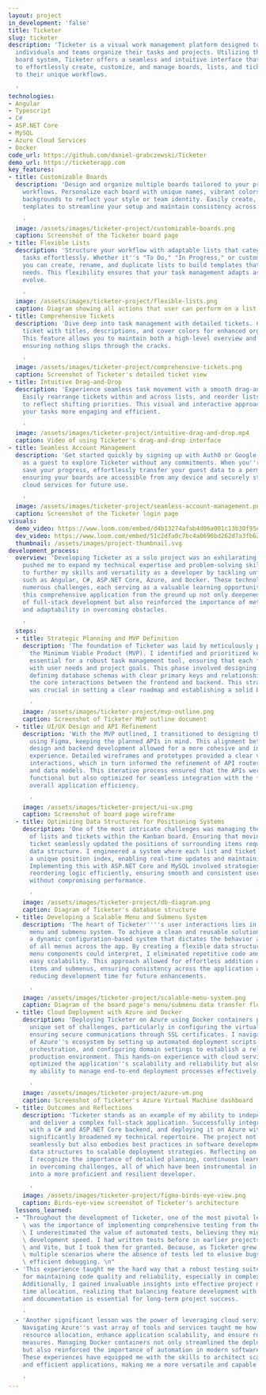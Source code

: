 ```yaml
---
layout: project
in_development: 'false'
title: Ticketer
slug: ticketer
description: 'Ticketer is a visual work management platform designed to aid the way
  individuals and teams organize their tasks and projects. Utilizing the proven Kanban
  board system, Ticketer offers a seamless and intuitive interface that empowers users
  to effortlessly create, customize, and manage boards, lists, and tickets tailored
  to their unique workflows.

  '
technologies:
- Angular
- Typescript
- C#
- ASP.NET Core
- MySQL
- Azure Cloud Services
- Docker
code_url: https://github.com/daniel-grabczewski/Ticketer
demo_url: https://ticketerapp.com
key_features:
- title: Customizable Boards
  description: 'Design and organize multiple boards tailored to your projects or personal
    workflows. Personalize each board with unique names, vibrant colors, and stunning
    backgrounds to reflect your style or team identity. Easily create, save, and duplicate
    templates to streamline your setup and maintain consistency across different projects.

    '
  image: /assets/images/ticketer-project/customizable-boards.png
  caption: Screenshot of the Ticketer board page
- title: Flexible Lists
  description: 'Structure your workflow with adaptable lists that categorize your
    tasks effortlessly. Whether it''s "To Do," "In Progress," or custom categories,
    you can create, rename, and duplicate lists to build templates that fit your specific
    needs. This flexibility ensures that your task management adapts as your projects
    evolve.

    '
  image: /assets/images/ticketer-project/flexible-lists.png
  caption: Diagram showing all actions that user can perform on a list
- title: Comprehensive Tickets
  description: 'Dive deep into task management with detailed tickets. Customize each
    ticket with titles, descriptions, and cover colors for enhanced organization.
    This feature allows you to maintain both a high-level overview and granular details,
    ensuring nothing slips through the cracks.

    '
  image: /assets/images/ticketer-project/comprehensive-tickets.png
  caption: Screenshot of Ticketer's detailed ticket view
- title: Intuitive Drag-and-Drop
  description: 'Experience seamless task movement with a smooth drag-and-drop interface.
    Easily rearrange tickets within and across lists, and reorder lists themselves
    to reflect shifting priorities. This visual and interactive approach makes managing
    your tasks more engaging and efficient.

    '
  image: /assets/images/ticketer-project/intuitive-drag-and-drop.mp4
  caption: Video of using Ticketer's drag-and-drop interface
- title: Seamless Account Management
  description: 'Get started quickly by signing up with Auth0 or Google, or jump in
    as a guest to explore Ticketer without any commitments. When you''re ready to
    save your progress, effortlessly transfer your guest data to a permanent account,
    ensuring your boards are accessible from any device and securely stored in Azure''s
    cloud services for future use.

    '
  image: /assets/images/ticketer-project/seamless-account-management.png
  caption: Screenshot of the Ticketer login page
visuals:
  demo_video: https://www.loom.com/embed/d4b13274afab4d06a001c13b30f95e5e?sid=0b7e99fe-ae02-43e8-922f-435b384e931c
  dev_video: https://www.loom.com/embed/51c2dfa0c7bc4a0696bd262d7a3fb626?sid=bd87c4f6-f438-43f9-b857-a27a224548c7
  thumbnail: /assets/images/project-thumbnail.svg
development_process:
  overview: 'Developing Ticketer as a solo project was an exhilarating journey that
    pushed me to expand my technical expertise and problem-solving skills. I wanted
    to further my skills and versatility as a developer by tackling unfamiliar technologies
    such as Angular, C#, ASP.NET Core, Azure, and Docker. These technologies presented
    numerous challenges, each serving as a valuable learning opportunity. Building
    this comprehensive application from the ground up not only deepened my understanding
    of full-stack development but also reinforced the importance of meticulous planning
    and adaptability in overcoming obstacles.

    '
  steps:
  - title: Strategic Planning and MVP Definition
    description: 'The foundation of Ticketer was laid by meticulously planning out
      the Minimum Viable Product (MVP). I identified and prioritized key functionalities
      essential for a robust task management tool, ensuring that each feature aligned
      with user needs and project goals. This phase involved designing the API architecture,
      defining database schemas with clear primary keys and relationships, and outlining
      the core interactions between the frontend and backend. This strategic approach
      was crucial in setting a clear roadmap and establishing a solid base for Ticketer.

      '
    image: /assets/images/ticketer-project/mvp-outline.png
    caption: Screenshot of Ticketer MVP outline document
  - title: UI/UX Design and API Refinement
    description: 'With the MVP outlined, I transitioned to designing the user interface
      using Figma, keeping the planned APIs in mind. This alignment between UI/UX
      design and backend development allowed for a more cohesive and intuitive user
      experience. Detailed wireframes and prototypes provided a clear vision of user
      interactions, which in turn informed the refinement of API routes, parameters,
      and data models. This iterative process ensured that the APIs were not only
      functional but also optimized for seamless integration with the frontend, enhancing
      overall application efficiency.

      '
    image: /assets/images/ticketer-project/ui-ux.png
    caption: Screenshot of board page wireframe
  - title: Optimizing Data Structures for Positioning Systems
    description: 'One of the most intricate challenges was managing the dynamic positioning
      of lists and tickets within the Kanban board. Ensuring that moving a list or
      ticket seamlessly updated the positions of surrounding items required a robust
      data structure. I engineered a system where each list and ticket maintained
      a unique position index, enabling real-time updates and maintaining data integrity.
      Implementing this with ASP.NET Core and MySQL involved strategies to handle
      reordering logic efficiently, ensuring smooth and consistent user interactions
      without compromising performance.

      '
    image: /assets/images/ticketer-project/db-diagram.png
    caption: Diagram of Ticketer's database structure
  - title: Developing a Scalable Menu and Submenu System
    description: 'The heart of Ticketer''''s user interactions lies in its versatile
      menu and submenu system. To achieve a clean and reusable solution, I designed
      a dynamic configuration-based system that dictates the behavior and structure
      of all menus across the app. By creating a flexible data structure that the
      menu components could interpret, I eliminated repetitive code and facilitated
      easy scalability. This approach allowed for effortless addition of new menu
      items and submenus, ensuring consistency across the application and significantly
      reducing development time for future enhancements.

      '
    image: /assets/images/ticketer-project/scalable-menu-system.png
    caption: Diagram of the board page's menu/submenu data transfer flow
  - title: Cloud Deployment with Azure and Docker
    description: 'Deploying Ticketer on Azure using Docker containers presented a
      unique set of challenges, particularly in configuring the virtual machines and
      ensuring secure communications through SSL certificates. I navigated the complexities
      of Azure''s ecosystem by setting up automated deployment scripts, managing container
      orchestration, and configuring domain settings to establish a reliable and secure
      production environment. This hands-on experience with cloud services not only
      optimized the application''s scalability and reliability but also showcased
      my ability to manage end-to-end deployment processes effectively.

      '
    image: /assets/images/ticketer-project/azure-vm.png
    caption: Screenshot of Ticketer's Azure Virtual Machine dashboard
  - title: Outcomes and Reflections
    description: 'Ticketer stands as an example of my ability to independently manage
      and deliver a complex full-stack application. Successfully integrating Angular
      with a C# and ASP.NET Core backend, and deploying it on Azure with Docker, has
      significantly broadened my technical repertoire. The project not only operates
      seamlessly but also embodies best practices in software development, from efficient
      data structures to scalable deployment strategies. Reflecting on this journey,
      I recognize the importance of detailed planning, continuous learning, and adaptability
      in overcoming challenges, all of which have been instrumental in shaping me
      into a more proficient and resilient developer.

      '
    image: /assets/images/ticketer-project/figma-birds-eye-view.png
    caption: Birds-eye-view screenshot of Ticketer's architecture
  lessons_learned:
  - "Throughout the development of Ticketer, one of the most pivotal lessons I learned\
    \ was the importance of implementing comprehensive testing from the outset. Initially,\
    \ I underestimated the value of automated tests, believing they might slow down\
    \ development speed. I had written tests before in earlier projects, with Jest\
    \ and Vite, but I took them for granted. Because, as Ticketer grew, I encountered\
    \ multiple scenarios where the absence of tests led to elusive bugs and hindered\
    \ efficient debugging. \n"
  - 'This experience taught me the hard way that a robust testing suite is indispensable
    for maintaining code quality and reliability, especially in complex applications.
    Additionally, I gained invaluable insights into effective project management and
    time allocation, realizing that balancing feature development with thorough testing
    and documentation is essential for long-term project success.

    '
  - 'Another significant lesson was the power of leveraging cloud services effectively.
    Navigating Azure''s vast array of tools and services taught me how to optimize
    resource allocation, enhance application scalability, and ensure robust security
    measures. Managing Docker containers not only streamlined the deployment process
    but also reinforced the importance of automation in modern software development.
    These experiences have equipped me with the skills to architect scalable, secure,
    and efficient applications, making me a more versatile and capable developer.

    '
---
```

